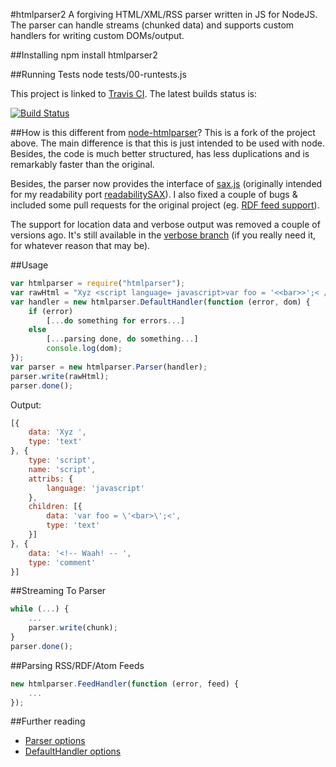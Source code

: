 #htmlparser2
A forgiving HTML/XML/RSS parser written in JS for NodeJS. The parser can handle streams (chunked data) and supports custom handlers for writing custom DOMs/output.

##Installing
	npm install htmlparser2

##Running Tests
	node tests/00-runtests.js

This project is linked to [Travis CI](http://travis-ci.org/). The latest builds status is:

[![Build Status](https://secure.travis-ci.org/FB55/node-htmlparser.png)](http://travis-ci.org/FB55/node-htmlparser)

##How is this different from [node-htmlparser](https://github.com/tautologistics/node-htmlparser)?
This is a fork of the project above. The main difference is that this is just intended to be used with node. Besides, the code is much better structured, has less duplications and is remarkably faster than the original. 

Besides, the parser now provides the interface of [sax.js](https://github.com/isaacs/sax-js) (originally intended for my readability port [readabilitySAX](https://github.com/fb55/readabilitysax)). I also fixed a couple of bugs & included some pull requests for the original project (eg. [RDF feed support](https://github.com/tautologistics/node-htmlparser/pull/35)).

The support for location data and verbose output was removed a couple of versions ago. It's still available in the [verbose branch](https://github.com/FB55/node-htmlparser/tree/verbose) (if you really need it, for whatever reason that may be).

##Usage

```javascript
var htmlparser = require("htmlparser");
var rawHtml = "Xyz <script language= javascript>var foo = '<<bar>>';< /  script><!--<!-- Waah! -- -->";
var handler = new htmlparser.DefaultHandler(function (error, dom) {
    if (error)
    	[...do something for errors...]
    else
    	[...parsing done, do something...]
        console.log(dom);
});
var parser = new htmlparser.Parser(handler);
parser.write(rawHtml);
parser.done();
```

Output:

```javascript
[{
    data: 'Xyz ',
    type: 'text'
}, {
    type: 'script',
    name: 'script',
    attribs: {
    	language: 'javascript'
    },
    children: [{
    	data: 'var foo = \'<bar>\';<',
    	type: 'text'
    }]
}, {
    data: '<!-- Waah! -- ',
    type: 'comment'
}]
```

##Streaming To Parser
```javascript
while (...) {
    ...
    parser.write(chunk);
}
parser.done();
```

##Parsing RSS/RDF/Atom Feeds

```javascript
new htmlparser.FeedHandler(function (error, feed) {
    ...
});
```

##Further reading
* [Parser options](https://github.com/FB55/node-htmlparser/wiki/Parser-options)
* [DefaultHandler options](https://github.com/FB55/node-htmlparser/wiki/DefaultHandler-options)